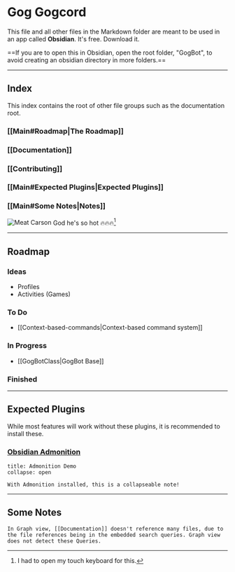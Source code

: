 # Gog Gogcord
This file and all other files in the Markdown folder are meant to be used in an app called __Obsidian__. It's free. Download it.

==If you are to open this in Obsidian, open the root folder, "GogBot", to avoid creating an obsidian directory in more folders.==

---
## Index
This index contains the root of other file groups such as the documentation root.
### [[Main#Roadmap|The Roadmap]]
### [[Documentation]]
### [[Contributing]]
### [[Main#Expected Plugins|Expected Plugins]]
### [[Main#Some Notes|Notes]]

![Meat Carson](https://pbs.twimg.com/media/D9DwytZXYAAXgSg?format=jpg&name=medium "CallMeCarson but swol and meaty")
God he's so hot 🔥🔥🔥[^fuuuuck]

---
## Roadmap
### Ideas
- Profiles
- Activities (Games)

### To Do
- [[Context-based-commands|Context-based command system]]

### In Progress
- [[GogBotClass|GogBot Base]]

### Finished

---
## Expected Plugins
While most features will work without these plugins, it is recommended to install these.
### [Obsidian Admonition](obsidian://show-plugin?id=obsidian-admonition)
```ad-note 
title: Admonition Demo
collapse: open

With Admonition installed, this is a collapseable note!
```

---
## Some Notes
```ad-note Graph View
In Graph view, [[Documentation]] doesn't reference many files, due to the file references being in the embedded search queries. Graph view does not detect these Queries.
```

[^fuuuuck]: I had to open my touch keyboard for this.
